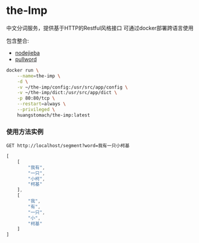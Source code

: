 # the-Imp

中文分词服务，提供基于HTTP的Restful风格接口
可通过docker部署跨语言使用

包含整合:

* [nodejieba](https://github.com/yanyiwu/nodejieba)
* [pullword](http://pullword.com/)


``` bash
docker run \
    --name=the-imp \
    -d \
    -v ~/the-imp/config:/usr/src/app/config \
    -v ~/the-imp/dict:/usr/src/app/dict \
    -p 80:80/tcp \
    --restart=always \
    --privileged \
    huangstomach/the-imp:latest
```

### 使用方法实例

```
GET http://localhost/segment?word=我有一只小柯基
```

``` javascript
[
    [
        "我有",
        "一只",
        "小柯",
        "柯基"
    ],
    [
        "我",
        "有",
        "一只",
        "小",
        "柯基"
    ]
]
```